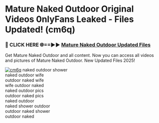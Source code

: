 # Mature Naked Outdoor Original Videos 0nlyFans Leaked - Files Updated! (cm6q)

<h3>🔴 CLICK HERE 🌐==►► <a href="https://tinyurl.com/up5wt9bj" rel="nofollow">Mature Naked Outdoor Updated Files</a></h3>

Get Mature Naked Outdoor and all content. Now you can access all videos and pictures of Mature Naked Outdoor. New Updated Files 2025!

[![cm6q](https://i.imgur.com/ABiUzMV.gif)](https://tinyurl.com/up5wt9bj)
naked outdoor shower<br>
naked outdoor wife<br>
outdoor naked wife<br>
wife outdoor naked<br>
naked outdoor pics<br>
outdoor naked pics<br>
naked outdoor<br>
naked shower outdoor<br>
outdoor naked shower<br>
outdoor naked
